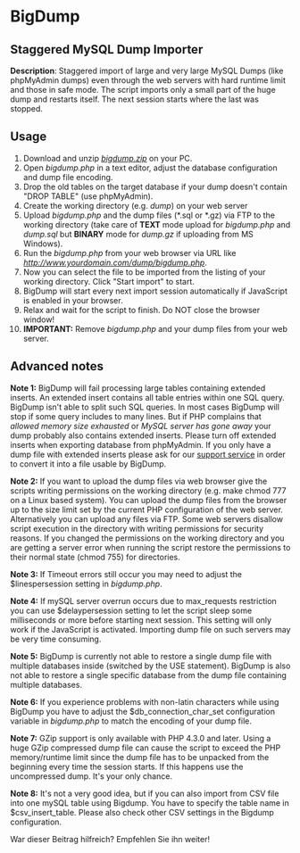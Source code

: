 # BigDump

## Staggered MySQL Dump Importer

**Description**: Staggered import of large and very large MySQL Dumps (like phpMyAdmin dumps) even through the web servers with hard runtime limit and those in safe mode. The script imports only a small part of the huge dump and restarts itself. The next session starts where the last was stopped.

## Usage

1. Download and unzip [_bigdump.zip_][1] on your PC.
2. Open _bigdump.php_ in a text editor, adjust the database configuration and dump file encoding.
3. Drop the old tables on the target database if your dump doesn't contain "DROP TABLE" (use phpMyAdmin).
4. Create the working directory (e.g. _dump_) on your web server
5. Upload _bigdump.php_ and the dump files (*.sql or *.gz) via FTP to the working directory (take care of **TEXT** mode upload for _bigdump.php_ and _dump.sql_ but **BINARY** mode for _dump.gz_ if uploading from MS Windows).
6. Run the _bigdump.php_ from your web browser via URL like _http://www.yourdomain.com/dump/bigdump.php_.
7. Now you can select the file to be imported from the listing of your working directory. Click "Start import" to start.
8. BigDump will start every next import session automatically if JavaScript is enabled in your browser.
9. Relax and wait for the script to finish. Do NOT close the browser window!
10. **IMPORTANT:** Remove _bigdump.php_ and your dump files from your web server.

## Advanced notes

**Note 1:** BigDump will fail processing large tables containing extended inserts. An extended insert contains all table entries within one SQL query. BigDump isn't able to split such SQL queries. In most cases BigDump will stop if some query includes to many lines. But if PHP complains that _allowed memory size exhausted_ or _MySQL server has gone away_ your dump probably also contains extended inserts. Please turn off extended inserts when exporting database from phpMyAdmin. If you only have a dump file with extended inserts please ask for our [support service][2] in order to convert it into a file usable by BigDump.

**Note 2:** If you want to upload the dump files via web browser give the scripts writing permissions on the working directory (e.g. make chmod 777 on a Linux based system). You can upload the dump files from the browser up to the size limit set by the current PHP configuration of the web server. Alternatively you can upload any files via FTP. Some web servers disallow script execution in the directory with writing permissions for security reasons. If you changed the permissions on the working directory and you are getting a server error when running the script restore the permissions to their normal state (chmod 755) for directories.

**Note 3:** If Timeout errors still occur you may need to adjust the $linespersession setting in _bigdump.php_.

**Note 4:** If mySQL server overrun occurs due to max_requests restriction you can use $delaypersession setting to let the script sleep some milliseconds or more before starting next session. This setting will only work if the JavaScript is activated. Importing dump file on such servers may be very time consuming.

**Note 5:** BigDump is currently not able to restore a single dump file with multiple databases inside (switched by the USE statement). BigDump is also not able to restore a single specific database from the dump file containing multiple databases.

**Note 6:** If you experience problems with non-latin characters while using BigDump you have to adjust the $db_connection_char_set configuration variable in _bigdump.php_ to match the encoding of your dump file.

**Note 7:** GZip support is only available with PHP 4.3.0 and later. Using a huge GZip compressed dump file can cause the script to exceed the PHP memory/runtime limit since the dump file has to be unpacked from the beginning every time the session starts. If this happens use the uncompressed dump. It's your only chance.

**Note 8:** It's not a very good idea, but if you can also import from CSV file into one mySQL table using Bigdump. You have to specify the table name in $csv_insert_table. Please also check other CSV settings in the Bigdump configuration.

War dieser Beitrag hilfreich? Empfehlen Sie ihn weiter!  

[1]: http://www.ozerov.de/bigdump.zip
[2]: http://www.ozerov.de/bigdump/support/ "Support"
